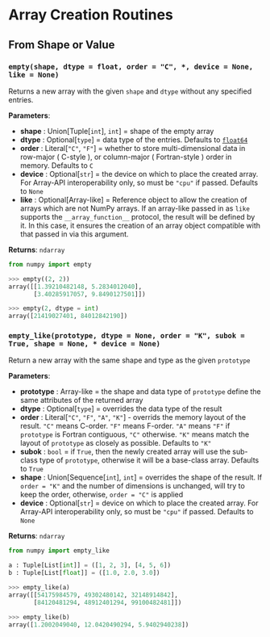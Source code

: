# Array Creation Routines

## From Shape or Value

### ` empty(shape, dtype = float, order = "C", *, device = None, like = None) `
Returns a new array with the given ` shape ` and ` dtype ` without any specified entries.

**Parameters**:
- **shape** : Union[Tuple[` int `], ` int `] = shape of the empty array
- **dtype** : Optional[` type `] = data type of the entries. Defaults to [` float64 `](https://numpy.org/doc/2.1/reference/arrays.scalars.html#numpy.float64)
- **order** : Literal[` "C" `, ` "F" `] = whether to store multi-dimensional data in row-major ( C-style ), or column-major ( Fortran-style ) order in memory. Defaults to ` C `
- **device** : Optional[` str `] = the device on which to place the created array. For Array-API interoperability only, so must be ` "cpu" ` if passed. Defaults to ` None `
- **like** : Optional[Array-like] = Reference object to allow the creation of arrays which are not NumPy arrays. If an array-like passed in as ` like ` supports the ` __array_function__ ` protocol, the result will be defined by it. In this case, it ensures the creation of an array object compatible with that passed in via this argument.

**Returns**: ` ndarray `

```py
from numpy import empty

>>> empty((2, 2))
array([[1.39210482148, 5.2834012040],
       [3.40285917057, 9.8490127501]])

>>> empty(2, dtype = int)
array([21419027401, 84012842190])
```

### ` empty_like(prototype, dtype = None, order = "K", subok = True, shape = None, * device = None) `
Return a new array with the same shape and type as the given ` prototype `

**Parameters**:
- **prototype** : Array-like = the shape and data type of ` prototype ` define the same attributes of the returned array
- **dtype** : Optional[` type `] = overrides the data type of the result
- **order** : Literal[` "C" `, ` "F" `, ` "A" `, ` "K" `] - overrids the memory layout of the result. ` "C" ` means C-order. ` "F" ` means F-order. ` "A" ` means ` "F" ` if ` prototype ` is Fortran contiguous, ` "C" ` otherwise. ` "K" ` means match the layout of ` prototype ` as closely as possible. Defaults to ` "K" `
- **subok** : ` bool ` = if ` True `, then the newly created array will use the sub-class type of ` prototype `, otherwise it will be a base-class array. Defaults to ` True `
- **shape** : Union[Sequence[` int `], ` int `] = overrides the shape of the result. If ` order = "K" ` and the number of dimensions is unchanged, will try to keep the order, otherwise, ` order = "C" ` is applied
- **device** : Optional[` str `] = device on which to place the created array. For Array-API interoperability only, so must be ` "cpu" ` if passed. Defaults to ` None `

**Returns**: ` ndarray `

```py
from numpy import empty_like

a : Tuple[List[int]] = ([1, 2, 3], [4, 5, 6])
b : Tuple[List[float]] = ([1.0, 2.0, 3.0])

>>> empty_like(a)
array([[54175984579, 49302480142, 32148914842],
       [84120481294, 48912401294, 99100482481]])

>>> empty_like(b)
array([1.2002049040, 12.0420490294, 5.9402940238])
```